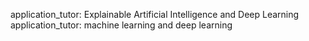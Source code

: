 application_tutor: Explainable Artificial Intelligence and Deep Learning
application_tutor: machine learning and deep learning

